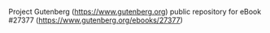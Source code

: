 Project Gutenberg (https://www.gutenberg.org) public repository for eBook #27377 (https://www.gutenberg.org/ebooks/27377)
